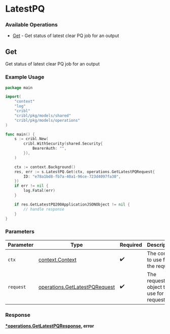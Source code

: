 # LatestPQ

### Available Operations

* [Get](#get) - Get status of latest clear PQ job for an output

## Get

Get status of latest clear PQ job for an output

### Example Usage

```go
package main

import(
	"context"
	"log"
	"cribl"
	"cribl/pkg/models/shared"
	"cribl/pkg/models/operations"
)

func main() {
    s := cribl.New(
        cribl.WithSecurity(shared.Security{
            BearerAuth: "",
        }),
    )

    ctx := context.Background()
    res, err := s.LatestPQ.Get(ctx, operations.GetLatestPQRequest{
        ID: "e78a1bd8-fb7a-40a1-96ce-723d4097fa30",
    })
    if err != nil {
        log.Fatal(err)
    }

    if res.GetLatestPQ200ApplicationJSONObject != nil {
        // handle response
    }
}
```

### Parameters

| Parameter                                                                      | Type                                                                           | Required                                                                       | Description                                                                    |
| ------------------------------------------------------------------------------ | ------------------------------------------------------------------------------ | ------------------------------------------------------------------------------ | ------------------------------------------------------------------------------ |
| `ctx`                                                                          | [context.Context](https://pkg.go.dev/context#Context)                          | :heavy_check_mark:                                                             | The context to use for the request.                                            |
| `request`                                                                      | [operations.GetLatestPQRequest](../../models/operations/getlatestpqrequest.md) | :heavy_check_mark:                                                             | The request object to use for the request.                                     |


### Response

**[*operations.GetLatestPQResponse](../../models/operations/getlatestpqresponse.md), error**

